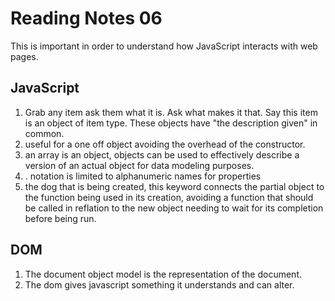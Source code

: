 # Reading Notes 06

This is important in order to understand how JavaScript interacts with web pages.

## JavaScript

1. Grab any item ask them what it is. Ask what makes it that. Say this item is an object of item type. These objects have "the description given" in common.
2. useful for a one off object avoiding the overhead of the constructor.
3. an array is an object, objects can be used to effectively describe a version of an actual object for data modeling purposes.
4. . notation is limited to alphanumeric names for properties
5. the dog that is being created, this keyword connects the partial object to the function being used in its creation, avoiding a function that should be called in reflation to the new object needing to wait for its completion before being run.

## DOM

1. The document object model is the representation of the document.
2. The dom gives javascript something it understands and can alter.
